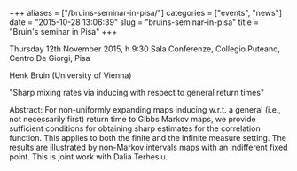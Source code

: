 +++
aliases = ["/bruins-seminar-in-pisa/"]
categories = ["events", "news"]
date = "2015-10-28 13:06:39"
slug = "bruins-seminar-in-pisa"
title = "Bruin's seminar in Pisa"
+++



Thursday 12th November 2015, h 9:30 Sala Conferenze, Collegio Puteano,
Centro De Giorgi, Pisa

Henk Bruin (University of Vienna)

"Sharp mixing rates via inducing with respect to general return times"

Abstract: For non-uniformly expanding maps inducing w.r.t. a general
(i.e., not necessarily first) return time to Gibbs Markov maps, we
provide sufficient conditions for obtaining sharp estimates for the
correlation function. This applies to both the finite and the infinite
measure setting. The results are illustrated by non-Markov intervals
maps with an indifferent fixed point. This is joint work with Dalia
Terhesiu.

 
